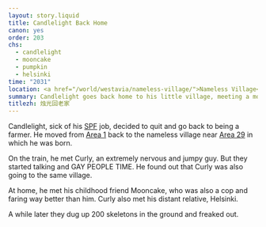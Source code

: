 ```yaml
---
layout: story.liquid
title: Candlelight Back Home
canon: yes
order: 203
chs:
  - candlelight
  - mooncake
  - pumpkin
  - helsinki
time: "2031"
location: <a href="/world/westavia/nameless-village/">Nameless Village</a>
summary: Candlelight goes back home to his little village, meeting a more-than-friend along the way. Incidents happen.
titlezh: 烛光回老家
---
```


Candlelight, sick of his [SPF](/world/westavia/spf/) job, decided to quit and go back to being a farmer. He moved from [Area 1](/world/westavia/area-1/) back to the nameless village near [Area 29](/world/westavia/area-29/) in which he was born.

On the train, he met Curly, an extremely nervous and jumpy guy. But they started talking and GAY PEOPLE TIME. He found out that Curly was also going to the same village.

At home, he met his childhood friend Mooncake, who was also a cop and faring way better than him. Curly also met his distant relative, Helsinki.

A while later they dug up 200 skeletons in the ground and freaked out.

